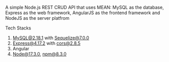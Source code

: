 A simple Node.js REST CRUD API that uses MEAN: MySQL as the database, Express as the web framework, AngularJS as the frontend framework and NodeJS as the server platfrom

Tech Stacks
1. MySQL@2.18.1 with Sequelize@7.0.0
2. Express@4.17.2 with cors@2.8.5
3. Angular
4. Node@17.3.0, npm@8.3.0
